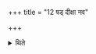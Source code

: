 +++
title = "12 षड् दीक्षा नव"

+++

<details><summary>थिते</summary>

षड् दीक्षा नव वा षडुपसदः १२
</details>

